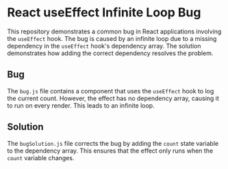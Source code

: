 # React useEffect Infinite Loop Bug

This repository demonstrates a common bug in React applications involving the `useEffect` hook. The bug is caused by an infinite loop due to a missing dependency in the `useEffect` hook's dependency array.  The solution demonstrates how adding the correct dependency resolves the problem.

## Bug
The `bug.js` file contains a component that uses the `useEffect` hook to log the current count. However, the effect has no dependency array, causing it to run on every render. This leads to an infinite loop.

## Solution
The `bugSolution.js` file corrects the bug by adding the `count` state variable to the dependency array. This ensures that the effect only runs when the `count` variable changes.